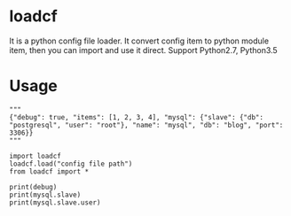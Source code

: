 # loadcf
It is a python config file loader. It convert config item to python module item, then you can import and use it direct.
Support Python2.7, Python3.5

# Usage

    """
    {"debug": true, "items": [1, 2, 3, 4], "mysql": {"slave": {"db": "postgresql", "user": "root"}, "name": "mysql", "db": "blog", "port": 3306}}
    """

    import loadcf
    loadcf.load("config file path")
    from loadcf import *

    print(debug)
    print(mysql.slave)
    print(mysql.slave.user)
